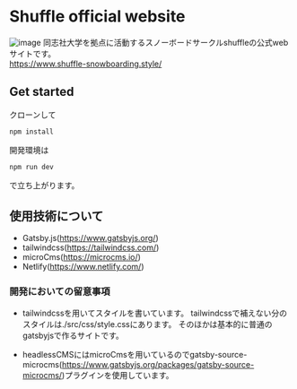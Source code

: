 # Shuffle official website
![image](https://user-images.githubusercontent.com/43196286/81503525-ffe94100-931e-11ea-8f79-54ff371d2245.png)
同志社大学を拠点に活動するスノーボードサークルshuffleの公式webサイトです。  
https://www.shuffle-snowboarding.style/


## Get started

クローンして

```sh
npm install

```

開発環境は

```sh
npm run dev
```
で立ち上がります。


## 使用技術について

- Gatsby.js(https://www.gatsbyjs.org/)
- tailwindcss(https://tailwindcss.com/)
- microCms(https://microcms.io/)
- Netlify(https://www.netlify.com/)

### 開発においての留意事項

- tailwindcssを用いてスタイルを書いています。
  tailwindcssで補えない分のスタイルは./src/css/style.cssにあります。
  そのほかは基本的に普通のgatsbyjsで作るサイトです。

- headlessCMSにはmicroCmsを用いているのでgatsby-source-microcms(https://www.gatsbyjs.org/packages/gatsby-source-microcms/)プラグインを使用しています。

